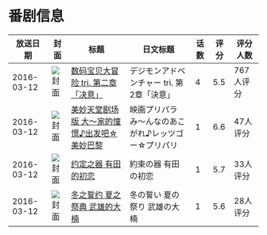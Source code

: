 # 番剧信息

|放送日期|封面|标题|日文标题|话数|评分|评分人数|
|---|---|---|---|---|---|---|
|2016-03-12|![封面](https://lain.bgm.tv/pic/cover/c/a6/bc/156734_HJ6ff.jpg)|[数码宝贝大冒险 tri. 第二章「决意」](https://bangumi.tv/subject/156734)|デジモンアドベンチャー tri. 第2章「決意」|4|5.5|767人评分|
|2016-03-12|![封面](https://lain.bgm.tv/pic/cover/c/1b/07/161449_c6zow.jpg)|[美妙天堂剧场版 大～家的憧憬♪出发吧☆美妙巴黎](https://bangumi.tv/subject/161449)|映画プリパラ み～んなのあこがれ♪レッツゴー☆プリパリ|1|6.6|47人评分|
|2016-03-12|![封面](https://lain.bgm.tv/pic/cover/c/ca/ea/166178_8SvW8.jpg)|[约定之器 有田的初恋](https://bangumi.tv/subject/166178)|約束の器 有田の初恋|1|5.7|33人评分|
|2016-03-12|![封面](https://lain.bgm.tv/pic/cover/c/d5/4a/166179_RpX4X.jpg)|[冬之誓约 夏之祭典 武雄的大楠](https://bangumi.tv/subject/166179)|冬の誓い 夏の祭り 武雄の大楠|1|5.6|28人评分|
